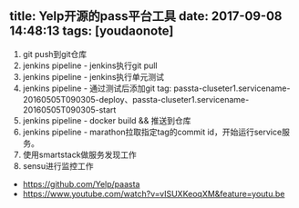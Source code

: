 
title: Yelp开源的pass平台工具
date: 2017-09-08 14:48:13
tags: [youdaonote]
---

1. git push到git仓库
2. jenkins pipeline - jenkins执行git pull 
3. jenkins pipeline - jenkins执行单元测试
3. jenkins pipeline - 通过测试后添加git tag: passta-cluseter1.servicename-20160505T090305-deploy、passta-cluseter1.servicename-20160505T090305-start
4. jenkins pipeline - docker build && 推送到仓库
5. jenkins pipeline - marathon拉取指定tag的commit id，开始运行service服务。
6. 使用smartstack做服务发现工作
7. sensu进行监控工作


- https://github.com/Yelp/paasta
- https://www.youtube.com/watch?v=vISUXKeoqXM&feature=youtu.be
